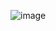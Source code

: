 ![image](https://user-images.githubusercontent.com/75779025/126708060-23e68161-ab11-4257-9240-d9284345d574.png)
